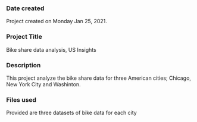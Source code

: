 ### Date created
Project created on Monday Jan 25, 2021.

### Project Title
Bike share data analysis, US Insights

### Description
This project analyze the bike share data for three American cities; Chicago, New York City and Washinton.

### Files used
Provided are three datasets of bike data for each city

